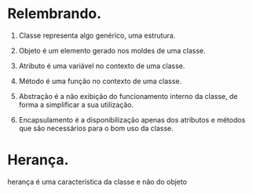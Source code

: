 # Relembrando.

1. Classe representa algo genérico, uma estrutura.

2. Objeto é um elemento gerado nos moldes de uma classe.

3. Atributo é uma variável no contexto de uma classe.

4. Método é uma função no contexto de uma classe.

5. Abstração é a não exibição do funcionamento interno da classe, de forma a simplificar a sua utilização.

6. Encapsulamento é a disponibilização apenas dos atributos e métodos que são necessários para o bom uso da classe.

# Herança.

herança é uma característica da classe e não do objeto









